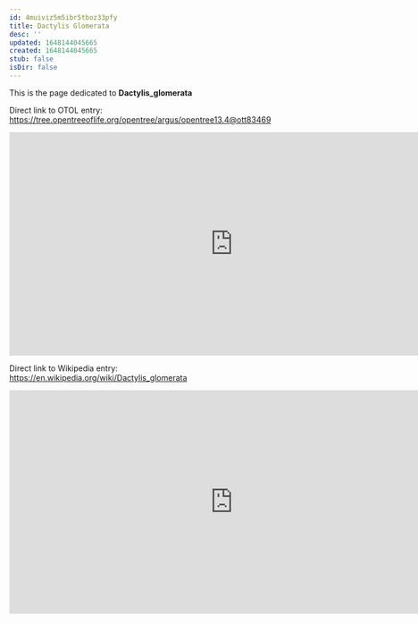 ```yaml
---
id: 4muiviz5m5ibr5tboz33pfy
title: Dactylis Glomerata
desc: ''
updated: 1648144045665
created: 1648144045665
stub: false
isDir: false
---
```

This is the page dedicated to **Dactylis_glomerata**


Direct link to OTOL entry: https://tree.opentreeoflife.org/opentree/argus/opentree13.4@ott83469



<html>
    <body>
    <iframe src="https://tree.opentreeoflife.org/opentree/argus/opentree13.4@ott83469"
    width="800" height="400" frameborder="0" allowfullscreen> </iframe>
    </body>
</html>
    


Direct link to Wikipedia entry: https://en.wikipedia.org/wiki/Dactylis_glomerata



<html>
    <body>
    <iframe src="https://en.wikipedia.org/wiki/Dactylis_glomerata"
    width="800" height="400" frameborder="0" allowfullscreen> </iframe>
    </body>
</html>
    

